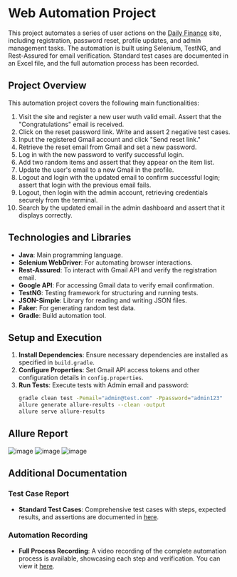 # Web Automation Project

This project automates a series of user actions on the [Daily Finance](https://dailyfinance.roadtocareer.net/) site, including registration, password reset, profile updates, and admin management tasks. The automation is built using Selenium, TestNG, and Rest-Assured for email verification. Standard test cases are documented in an Excel file, and the full automation process has been recorded.

## Project Overview
This automation project covers the following main functionalities:

1. Visit the site and register a new user wuth valid email. Assert that the "Congratulations" email is received.
2. Click on the reset password link. Write and assert 2 negative test cases.
3. Input the registered Gmail account and click "Send reset link."
4. Retrieve the reset email from Gmail and set a new password.
5. Log in with the new password to verify successful login.
6. Add two random items and assert that they appear on the item list.
7. Update the user's email to a new Gmail in the profile.
8. Logout and login with the updated email to confirm successful login; assert that login with the previous email fails.
9. Logout, then login with the admin account, retrieving credentials securely from the terminal.
10. Search by the updated email in the admin dashboard and assert that it displays correctly.

## Technologies and Libraries

- **Java**: Main programming language.
- **Selenium WebDriver**: For automating browser interactions.
- **Rest-Assured**: To interact with Gmail API and verify the registration email.
- **Google API**: For accessing Gmail data to verify email confirmation.
- **TestNG**: Testing framework for structuring and running tests.
- **JSON-Simple**: Library for reading and writing JSON files.
- **Faker**: For generating random test data.
- **Gradle**: Build automation tool.

## Setup and Execution

1. **Install Dependencies**: Ensure necessary dependencies are installed as specified in `build.gradle`.
2. **Configure Properties**: Set Gmail API access tokens and other configuration details in `config.properties`.
3. **Run Tests**: Execute tests with Admin email and password:
   ```bash
   gradle clean test -Pemail="admin@test.com" -Ppassword="admin123"
   allure generate allure-results --clean -output
   allure serve allure-results
   ```
## Allure Report
![image](https://github.com/user-attachments/assets/24d62f40-718f-4567-b364-5b648b28bad0)
![image](https://github.com/user-attachments/assets/0c90b7f5-d622-4649-aa22-205e423a7b0d)
![image](https://github.com/user-attachments/assets/daf751d9-df86-4c6d-ba27-9a098b522d35)

## Additional Documentation

### Test Case Report
- **Standard Test Cases**: Comprehensive test cases with steps, expected results, and assertions are documented in [here](https://docs.google.com/spreadsheets/d/199_NYv8pxo7wx9v6oL-i0kVVukd_2FjC/edit?usp=sharing&ouid=116516133926257128752&rtpof=true&sd=true).

### Automation Recording
- **Full Process Recording**: A video recording of the complete automation process is available, showcasing each step and verification. You can view it [here](https://drive.google.com/drive/folders/1uFU4LxDWKB5wg2UBxcbrDBk6QerYKBsh?usp=sharing).

